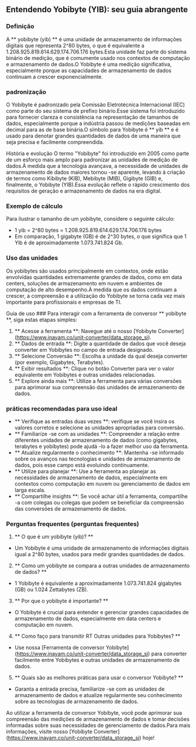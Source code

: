 ## Entendendo Yobibyte (YIB): seu guia abrangente

### Definição
A ** yobibyte (yib) ** é uma unidade de armazenamento de informações digitais que representa 2^80 bytes, o que é equivalente a 1.208.925.819.614.629.174.706.176 bytes.Esta unidade faz parte do sistema binário de medição, que é comumente usado nos contextos de computação e armazenamento de dados.O Yobibyte é uma medição significativa, especialmente porque as capacidades de armazenamento de dados continuam a crescer exponencialmente.

### padronização
O Yobibyte é padronizado pela Comissão Eletrotécnica Internacional (IEC) como parte do seu sistema de prefixo binário.Esse sistema foi introduzido para fornecer clareza e consistência na representação de tamanhos de dados, especialmente porque a indústria passou de medições baseadas em decimal para as de base binária.O símbolo para Yobibyte é ** yib ** e é usado para denotar grandes quantidades de dados de uma maneira que seja precisa e facilmente compreendida.

História e evolução
O termo "Yobibyte" foi introduzido em 2005 como parte de um esforço mais amplo para padronizar as unidades de medição de dados.À medida que a tecnologia avançava, a necessidade de unidades de armazenamento de dados maiores tornou -se aparente, levando à criação de termos como Kibibyte (KIB), Mebibyte (MIB), Gigibyte (GIB) e, finalmente, o Yobibyte (YIB).Essa evolução reflete o rápido crescimento dos requisitos de geração e armazenamento de dados na era digital.

### Exemplo de cálculo
Para ilustrar o tamanho de um yobibyte, considere o seguinte cálculo:
- 1 yib = 2^80 bytes = 1.208.925.819.614.629.174.706.176 bytes
- Em comparação, 1 gigabyte (GB) é de 2^30 bytes, o que significa que 1 Yib é de aproximadamente 1.073.741.824 Gb.

### Uso das unidades
Os yobibytes são usados ​​principalmente em contextos, onde estão envolvidas quantidades extremamente grandes de dados, como em data centers, soluções de armazenamento em nuvem e ambientes de computação de alto desempenho.À medida que os dados continuam a crescer, a compreensão e a utilização do Yobibyte se torna cada vez mais importante para profissionais e empresas de TI.

Guia de uso ###
Para interagir com a ferramenta de conversor ** yobibyte **, siga estas etapas simples:
1. ** Acesse a ferramenta **: Navegue até o nosso [Yobibyte Converter] (https://www.inayam.co/unit-converter/data_storage_si).
2. ** Dados de entrada **: Digite a quantidade de dados que você deseja converter em Yobibytes no campo de entrada designado.
3. ** Selecione Conversão **: Escolha a unidade da qual deseja converter (por exemplo, Gigabytes, Terabytes).
4. ** Exibir resultados **: Clique no botão Converter para ver o valor equivalente em Yobibytes e outras unidades relacionadas.
5. ** Explore ainda mais **: Utilize a ferramenta para várias conversões para aprimorar sua compreensão das unidades de armazenamento de dados.

### práticas recomendadas para uso ideal
- ** Verifique as entradas duas vezes **: verifique se você insira os valores corretos e selecione as unidades apropriadas para conversão.
- ** Familiarize -se com as unidades **: Compreender a relação entre diferentes unidades de armazenamento de dados (como gigabytes, terabytes e yobibytes) pode ajudá -lo a fazer melhor uso da ferramenta.
- ** Atualize regularmente o conhecimento **: Mantenha -se informado sobre os avanços nas tecnologias e unidades de armazenamento de dados, pois esse campo está evoluindo continuamente.
- ** Utilize para planejar **: Use a ferramenta ao planejar as necessidades de armazenamento de dados, especialmente em contextos como computação em nuvem ou gerenciamento de dados em larga escala.
- ** Compartilhe insights **: Se você achar útil a ferramenta, compartilhe -a com colegas ou colegas que podem se beneficiar da compreensão das conversões de armazenamento de dados.

### Perguntas frequentes (perguntas frequentes)

1. ** O que é um yobibyte (yib)? **
- Um Yobibyte é uma unidade de armazenamento de informações digitais igual a 2^80 bytes, usados ​​para medir grandes quantidades de dados.

2. ** Como um yobibyte se compara a outras unidades de armazenamento de dados? **
- 1 Yobibyte é equivalente a aproximadamente 1.073.741.824 gigabytes (GB) ou 1.024 Zettabytes (ZB).

3. ** Por que o yobibyte é importante? **
- O Yobibyte é crucial para entender e gerenciar grandes capacidades de armazenamento de dados, especialmente em data centers e computação em nuvem.

4. ** Como faço para transmitir RT Outras unidades para Yobibytes? **
- Use nossa [Ferramenta de conversor Yobibyte] (https://www.inayam.co/unit-converter/data_storage_si) para converter facilmente entre Yobibytes e outras unidades de armazenamento de dados.

5. ** Quais são as melhores práticas para usar o conversor Yobibyte? **
- Garanta a entrada precisa, familiarize -se com as unidades de armazenamento de dados e atualize regularmente seu conhecimento sobre as tecnologias de armazenamento de dados.

Ao utilizar a ferramenta de conversor Yobibyte, você pode aprimorar sua compreensão das medições de armazenamento de dados e tomar decisões informadas sobre suas necessidades de gerenciamento de dados.Para mais informações, visite nosso [Yobibyte Converter] (https://www.inayam.co/unit-converter/data_storage_si) hoje!